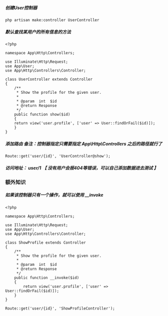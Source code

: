 ##### 创建User控制器

```
php artisan make:controller UserController
```

##### 默认查找某用户的所有信息的方法

```
<?php

namespace App\Http\Controllers;

use Illuminate\Http\Request;
use App\User;
use App\Http\Controllers\Controller;

class UserController extends Controller
{
    /**
     * Show the profile for the given user.
     *
     * @param  int  $id
     * @return Response
     */
    public function show($id)
    {
    return view('user.profile', ['user' => User::findOrFail($id)]);
    }
}
```

##### 添加路由 备注：控制器指定只需要指定 App\Http\Controllers 之后的路径就行了

```
Route::get('user/{id}', 'UserController@show');
```

##### 访问地址： user/1 【 没有用户会报404等错误，可以自己添加数据进去测试 】

### 

### 额外知识

##### 如果该控制器只有一个操作，就可以使用 \_\_invoke

```
<?php

namespace App\Http\Controllers;

use Illuminate\Http\Request;
use App\User;
use App\Http\Controllers\Controller;

class ShowProfile extends Controller
{
    /**
     * Show the profile for the given user.
     *
     * @param  int  $id
     * @return Response
     */
    public function __invoke($id)
    {
        return view('user.profile', ['user' => User::findOrFail($id)]);
    }
}

Route::get('user/{id}', 'ShowProfileController');
```



